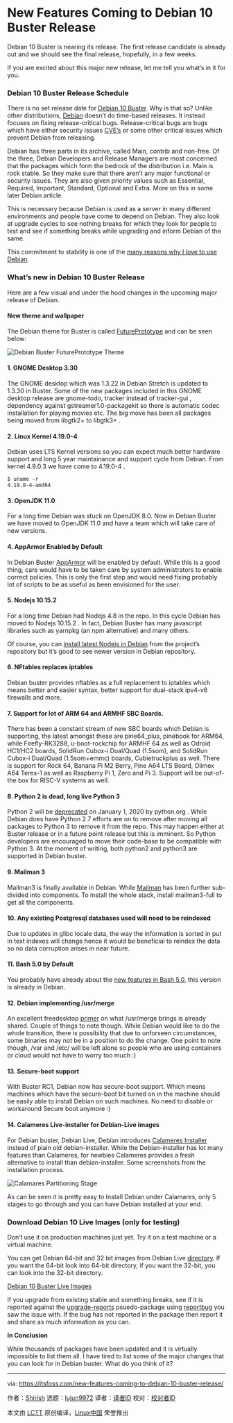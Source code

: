 [#]: collector: (lujun9972)
[#]: translator: ( )
[#]: reviewer: ( )
[#]: publisher: ( )
[#]: url: ( )
[#]: subject: (New Features Coming to Debian 10 Buster Release)
[#]: via: (https://itsfoss.com/new-features-coming-to-debian-10-buster-release/)
[#]: author: (Shirish https://itsfoss.com/author/shirish/)

New Features Coming to Debian 10 Buster Release
======

Debian 10 Buster is nearing its release. The first release candidate is already out and we should see the final release, hopefully, in a few weeks.

If you are excited about this major new release, let me tell you what’s in it for you.

### Debian 10 Buster Release Schedule

There is no set release date for [Debian 10 Buster][1]. Why is that so? Unlike other distributions, [Debian][2] doesn’t do time-based releases. It instead focuses on fixing release-critical bugs. Release-critical bugs are bugs which have either security issues [CVE’s][3] or some other critical issues which prevent Debian from releasing.

Debian has three parts in its archive, called Main, contrib and non-free. Of the three, Debian Developers and Release Managers are most concerned that the packages which form the bedrock of the distribution i.e. Main is rock stable. So they make sure that there aren’t any major functional or security issues. They are also given priority values such as Essential, Required, Important, Standard, Optional and Extra. More on this in some later Debian article.

This is necessary because Debian is used as a server in many different environments and people have come to depend on Debian. They also look at upgrade cycles to see nothing breaks for which they look for people to test and see if something breaks while upgrading and inform Debian of the same.

This commitment to stability is one of the [many reasons why I love to use Debian][4].

### What’s new in Debian 10 Buster Release

Here are a few visual and under the hood changes in the upcoming major release of Debian.

#### New theme and wallpaper

The Debian theme for Buster is called [FuturePrototype][5] and can be seen below:

![Debian Buster FuturePrototype Theme][6]

#### 1\. GNOME Desktop 3.30

The GNOME desktop which was 1.3.22 in Debian Stretch is updated to 1.3.30 in Buster. Some of the new packages included in this GNOME desktop release are gnome-todo, tracker instead of tracker-gui , dependency against gstreamer1.0-packagekit so there is automatic codec installation for playing movies etc. The big move has been all packages being moved from libgtk2+ to libgtk3+ .

#### 2\. Linux Kernel 4.19.0-4

Debian uses LTS Kernel versions so you can expect much better hardware support and long 5 year maintainance and support cycle from Debian. From kernel 4.9.0.3 we have come to 4.19.0-4 .

```
$ uname -r
4.19.0-4-amd64
```

#### 3\. OpenJDK 11.0

For a long time Debian was stuck on OpenJDK 8.0. Now in Debian Buster we have moved to OpenJDK 11.0 and have a team which will take care of new versions.

#### 4\. AppArmor Enabled by Default

In Debian Buster [AppArmor][7] will be enabled by default. While this is a good thing, care would have to be taken care by system administrators to enable correct policies. This is only the first step and would need fixing probably lot of scripts to be as useful as been envisioned for the user.

#### 5\. Nodejs 10.15.2

For a long time Debian had Nodejs 4.8 in the repo. In this cycle Debian has moved to Nodejs 10.15.2 . In fact, Debian Buster has many javascript libraries such as yarnpkg (an npm alternative) and many others.

Of course, you can [install latest Nodejs in Debian][8] from the project’s repository but it’s good to see newer version in Debian repository.

#### 6\. NFtables replaces iptables

Debian buster provides nftables as a full replacement to iptables which means better and easier syntax, better support for dual-stack ipv4-v6 firewalls and more.

#### 7\. Support for lot of ARM 64 and ARMHF SBC Boards.

There has been a constant stream of new SBC boards which Debian is supporting, the latest amongst these are pine64_plus, pinebook for ARM64, while Firefly-RK3288, u-boot-rockchip for ARMHF 64 as well as Odroid HC1/HC2 boards, SolidRun Cubox-i Dual/Quad (1.5som), and SolidRun Cubox-i Dual/Quad (1.5som+emmc) boards, Cubietruckplus as well. There is support for Rock 64, Banana Pi M2 Berry, Pine A64 LTS Board, Olimex A64 Teres-1 as well as Raspberry Pi 1, Zero and Pi 3. Support will be out-of-the box for RISC-V systems as well.

#### 8\. Python 2 is dead, long live Python 3

Python 2 will be [deprecated][9] on January 1, 2020 by python.org . While Debian does have Python 2.7 efforts are on to remove after moving all packages to Python 3 to remove it from the repo. This may happen either at Buster release or in a future point release but this is imminent. So Python developers are encouraged to move their code-base to be compatible with Python 3. At the moment of writing, both python2 and python3 are supported in Debian buster.

#### 9\. Mailman 3

Mailman3 is finally available in Debian. While [Mailman][10] has been further sub-divided into components. To install the whole stack, install mailman3-full to get all the components.

#### 10\. Any existing Postgresql databases used will need to be reindexed

Due to updates in glibc locale data, the way the information is sorted in put in text indexes will change hence it would be beneficial to reindex the data so no data corruption arises in near future.

#### 11\. Bash 5.0 by Default

You probably have already about the [new features in Bash 5.0][11], this version is already in Debian.

#### 12\. Debian implementing /usr/merge

An excellent freedesktop [primer][12] on what /usr/merge brings is already shared. Couple of things to note though. While Debian would like to do the whole transition, there is possibility that due to unforseen circumstances, some binaries may not be in a position to do the change. One point to note though, /var and /etc/ will be left alone so people who are using containers or cloud would not have to worry too much :)

#### 13\. Secure-boot support

With Buster RC1, Debian now has secure-boot support. Which means machines which have the secure-boot bit turned on in the machine should be easily able to install Debian on such machines. No need to disable or workaround Secure boot anymore :)

#### 14\. Calameres Live-installer for Debian-Live images

For Debian buster, Debian Live, Debian introduces [Calameres Installer][13] instead of plain old debian-installer. While the Debian-installer has lot many features than Calameres, for newbies Calameres provides a fresh alternative to install than debian-installer. Some screenshots from the installation process.

![Calamares Partitioning Stage][14]

As can be seen it is pretty easy to Install Debian under Calamares, only 5 stages to go through and you can have Debian installed at your end.

### Download Debian 10 Live Images (only for testing)

Don’t use it on production machines just yet. Try it on a test machine or a virtual machine.

You can get Debian 64-bit and 32 bit images from Debian Live [directory][15]. If you want the 64-bit look into 64-bit directory, if you want the 32-bit, you can look into the 32-bit directory.

[Debian 10 Buster Live Images][15]

If you upgrade from existing stable and something breaks, see if it is reported against the [upgrade-reports][16] psuedo-package using [reportbug][17] you saw the issue with. If the bug has not reported in the package then report it and share as much information as you can.

**In Conclusion**

While thousands of packages have been updated and it is virtually impossible to list them all. I have tired to list some of the major changes that you can look for in Debian buster. What do you think of it?

--------------------------------------------------------------------------------

via: https://itsfoss.com/new-features-coming-to-debian-10-buster-release/

作者：[Shirish][a]
选题：[lujun9972][b]
译者：[译者ID](https://github.com/译者ID)
校对：[校对者ID](https://github.com/校对者ID)

本文由 [LCTT](https://github.com/LCTT/TranslateProject) 原创编译，[Linux中国](https://linux.cn/) 荣誉推出

[a]: https://itsfoss.com/author/shirish/
[b]: https://github.com/lujun9972
[1]: https://wiki.debian.org/DebianBuster
[2]: https://www.debian.org/
[3]: https://en.wikipedia.org/wiki/Common_Vulnerabilities_and_Exposures
[4]: https://itsfoss.com/reasons-why-i-love-debian/
[5]: https://wiki.debian.org/DebianArt/Themes/futurePrototype
[6]: https://itsfoss.com/wp-content/uploads/2019/04/debian-buster-theme-800x450.png
[7]: https://wiki.debian.org/AppArmor
[8]: https://itsfoss.com/install-nodejs-ubuntu/
[9]: https://www.python.org/dev/peps/pep-0373/
[10]: https://www.list.org/
[11]: https://itsfoss.com/bash-5-release/
[12]: https://www.freedesktop.org/wiki/Software/systemd/TheCaseForTheUsrMerge/
[13]: https://calamares.io/about/
[14]: https://i1.wp.com/itsfoss.com/wp-content/uploads/2019/04/calamares-partitioning-wizard.jpg?fit=800%2C538&ssl=1
[15]: https://cdimage.debian.org/cdimage/weekly-live-builds/
[16]: https://bugs.debian.org/cgi-bin/pkgreport.cgi?pkg=upgrade-reports;dist=unstable
[17]: https://itsfoss.com/bug-report-debian/
